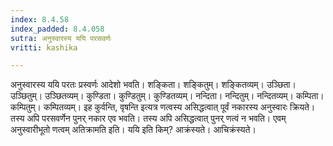 ```yaml
---
index: 8.4.58
index_padded: 8.4.058
sutra: अनुस्वारस्य ययि परसवर्णः
vritti: kashika

---
```

अनुस्वारस्य ययि परतः प्रस्वर्णः आदेशो भवति। शङ्किता। शङ्कितुम्। शङ्कितव्यम्। उञ्छिता। उञ्छितुम्। उञ्छितव्यम्। कुण्डिता। कुण्डितुम्। कुण्डितव्यम्। नन्दिता। नन्दितुम्। नन्दितव्यम्। कम्पिता। कम्पितुम्। कम्पितव्यम्। इह कुर्वन्ति, वृषन्ति इत्यत्र णत्वस्य असिद्धत्वात् पूर्वं नकारस्य अनुस्वारः क्रियते। तस्य अपि परसवर्णेन पुनर् नकार एव भवति। तस्य अपि असिद्धत्वात् पुनर् णत्वं न भवति। एवम् अनुस्वारीभूतो णत्वम् अतिक्रामति इति। ययि इति किम्? आक्रंस्यते। आचिक्रंस्यते।